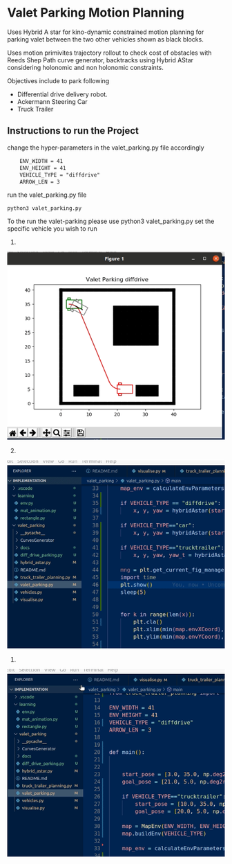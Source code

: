 # Valet Parking Motion Planning

Uses Hybrid A star for kino-dynamic constrained motion planning for parking valet between the two other vehicles shown as black blocks.

Uses motion primivites trajectory rollout to check cost of obstacles with Reeds Shep Path curve generator, backtracks using Hybrid AStar considering holonomic and non holonomic constraints. 

Objectives include to park following

- Differential drive delivery robot.
- Ackermann Steering Car
- Truck Trailer      

## Instructions to run the Project

change the hyper-parameters in the valet_parking.py file accordingly

```
    ENV_WIDTH = 41
    ENV_HEIGHT = 41
    VEHICLE_TYPE = "diffdrive"
    ARROW_LEN = 3
```

run the valet_parking.py file

```
python3 valet_parking.py
```



To the run the valet-parking please use python3 valet_parking.py
set the specific vehicle you wish to run 

1. 

![](./diffdrive.gif)


2.

![](./car.gif)


1. 

![](truck_trailer.gif)